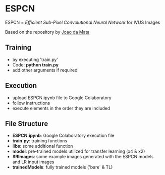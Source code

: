 # ESPCN

ESPCN = *Efficient Sub-Pixel Convolutional Neural Network* for IVUS Images

Based on the repository by [Joao da Mata](https://github.com/jlfilho/ESPCN-Keras)

## Training
- by executing 'train.py'
- Code: 
	**python train.py**
- add other arguments if required


## Execution
- upload ESPCN.ipynb file to Google Colaboratory
- follow instructions
- execute elements in the order they are included


## File Structure
- **ESPCN.ipynb**: Google Colaboratory execution file
- **train.py**: training functions 
- **libs**: some additional function 
- **model**: pre-trained models utilized for transfer learning (x4 & x2)
- **SRImages**: some example images generated with the ESPCN models and LR input images
- **trainedModels**: fully trained models ('bare' & TL)


